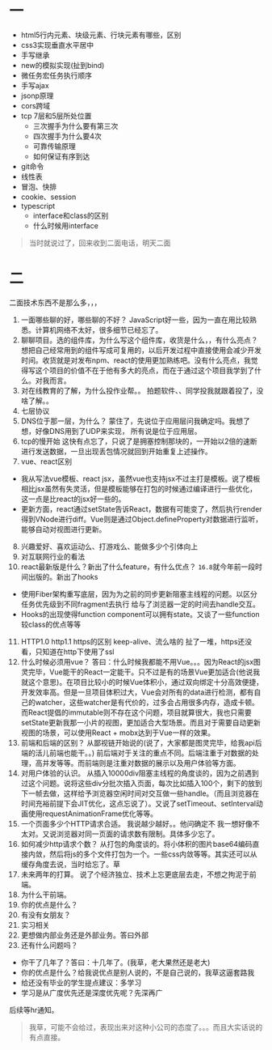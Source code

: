 # 一
+ html5行内元素、块级元素、行块元素有哪些，区别
+ css3实现垂直水平居中
+ 手写继承
+ new的模拟实现(扯到bind)
+ 微任务宏任务执行顺序
+ 手写ajax
+ jsonp原理
+ cors跨域
+ tcp 7层和5层所处位置
  + 三次握手为什么要有第三次
  + 四次握手为什么要4次
  + 可靠传输原理
  + 如何保证有序到达
+ git命令
+ 线性表
+ 冒泡、快排
+ cookie、session
+ typescript
  + interface和class的区别
  + 什么时候用interface

> 当时就说过了，回来收到二面电话，明天二面

# 二
二面技术东西不是那么多，，，
1.  一面哪些聊的好，哪些聊的不好？
JavaScript好一些，因为一直在用比较熟悉。计算机网络不太好，很多细节已经忘了。
2.  聊聊项目。选的组件库，为什么写这个组件库，收货是什么，，有什么亮点？
想把自己经常用到的组件写成可复用的，以后开发过程中直接使用会减少开发时间。收货就是对发布npm、react的使用更加熟练吧。没有什么亮点，我觉得写这个项目的价值不在于他有多大的亮点，而在于通过这个项目我学到了什么。对我而言。
3.  对在线教育的了解，为什么投作业帮。。
拍题软件、、同学投我就跟着投了，没啥了解。。
4.  七层协议
5.  DNS位于那一层，为什么？
蒙住了，先说位于应用层问我确定吗。我想了想，好像DNS用到了UDP来实现， 所有说是位于应用层。
6.  tcp的慢开始
这快有点忘了，只说了是拥塞控制那块的，一开始以2倍的速断进行发送数据，一旦出现丢包情况就回到开始重复上述操作。
7.  vue、react区别
  + 我从写法vue模板、react jsx，虽然vue也支持jsx不过主打是模板。说了模板相比jsx虽然有失灵活，但是模板能够在打包的时候通过编译进行一些优化，这一点是比react的jsx好一些的。
  + 更新方面，react通过setState告诉React，数据有可能变了，然后执行render得到VNode进行diff。Vue则是通过Object.defineProperty对数据进行监听，能够自动对视图进行更新。
8.  兴趣爱好、喜欢运动么、打游戏么、能做多少个引体向上
9.  对互联网行业的看法
10. react最新版是什么？新出了什么feature，有什么优点？
`16.8`就今年前一段时间出版的。新出了hooks
  + 使用Fiber架构重写底层，因为为之前的同步更新阻塞主线程的问题。以区分任务优先级到不同fragment去执行 给与了浏览器一定的时间去handle交互。
  + Hooks的出现使得function component可以拥有state。又谈了一些function较class的优点等等
11. HTTP1.0 http1.1 https的区别
keep-alive、流么啥的 扯了一堆，https还没看，只知道在http下使用了ssl
12. 什么时候必须用vue？
答曰：什么时候我都能不用Vue。。。因为React的jsx图灵完毕，Vue能干的React一定能干。只不过是有的场景Vue更加适合(他说我就这个意思)。在项目比较小的时候Vue体积小，通过双向绑定十分高效便捷，开发效率高。但是一旦项目体积过大，Vue会对所有的data进行检测，都有自己的watcher，这些watcher是有代价的，过多会占用很多内存，造成卡顿。而React提倡的immutable则不存在这个问题，项目就算很大，我也只需要setState更新我那一小片的视图，更加适合大型场景。而且对于需要自动更新视图的场景，可以使用React + mobx达到于Vue一样的效果。
13. 前端和后端的区别？
从鄙视链开始说的(说了，大家都是图灵完毕，给我api后端的活儿前端也能干。。)  前后端对于关注的重点不同。后端注重于对数据的处理，高并发等等。而前端则是注重对数据的展示以及用户体验等方面。
14. 对用户体验的认识。
从插入10000div阻塞主线程的角度谈的，因为之前遇到过这个问题。说将这些div分批次插入页面，每次比如插入100个，剩下的放到下一帧去做，这样给予浏览器空闲时间对交互做一些handle。（而且浏览器在时间充裕前提下会JIT优化，这点忘说了）。又说了setTimeout、setInterval动画使用requestAnimationFrame优化等等。
15. 一个页面多少个HTTP请求合适。
我说越少越好。。他问确定不  我一想好像不太对。又说浏览器对同一页面的请求数有限制。具体多少忘了。
16. 如何减少http请求个数？
从打包的角度谈的。将小体积的图片base64编码直接内敛，然后将js的多个文件打包为一个。一些css内敛等等。其实还可以从缓存角度去说，当时给忘了。草
17. 未来两年的打算。
说了个经济独立、技术上忘更底层去走，不想之拘泥于前端。
18. 为什么干前端。
19. 你的优点是什么？
20. 有没有女朋友？
21. 实习相关
22. 更想做内部业务还是外部业务。答曰外部
23. 还有什么问题吗？
+ 你干了几年了？答曰：十几年了。(我草，老大果然还是老大)
+ 你的优点是什么？给我说优点是别人说的，不是自己说的，我草这逼套路我
+ 给还没有毕业的学生提点建议：多学习
+ 学习是从广度优先还是深度优先呢？先深再广

后续等hr通知。

> 我草，可能不会给过，表现出来对这种小公司的态度了。。。而且大实话说的有点直接。 